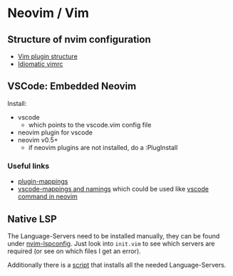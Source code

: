 # Neovim / Vim

## Structure of nvim configuration

- [Vim plugin structure](https://learnvimscriptthehardway.stevelosh.com/chapters/42.html)
- [Idiomatic vimrc](https://github.com/romainl/idiomatic-vimrc)

## VSCode: Embedded Neovim

Install:
- vscode
  - which points to the vscode.vim config file
- neovim plugin for vscode
- neovim v0.5+
  - if neovim plugins are not installed, do a :PlugInstall

### Useful links

- [plugin-mappings](https://github.com/asvetliakov/vscode-neovim#vscode-specific-features-and-differences)
- [vscode-mappings and namings](https://code.visualstudio.com/docs/getstarted/keybindings#_rich-languages-editing) which could be used like [vscode command in neovim](https://github.com/asvetliakov/vscode-neovim#invoking-vscode-actions-from-neovim)

## Native LSP

The Language-Servers need to be installed manually, they can be found under [nvim-lspconfig](https://github.com/neovim/nvim-lspconfig/blob/master/CONFIG.md).
Just look into `init.vim` to see which servers are required (or see on which files I get an error).

Additionally there is a [script](./install-language-servers.sh) that installs all the needed Language-Servers.
